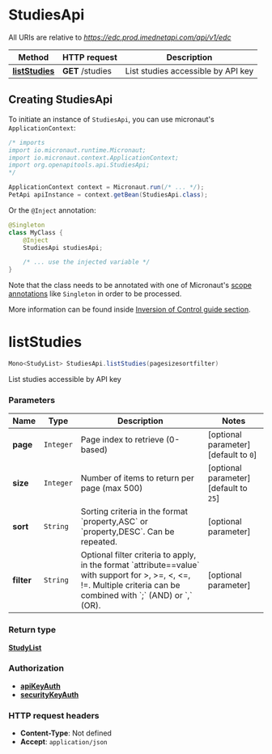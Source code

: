 # StudiesApi

All URIs are relative to *https://edc.prod.imednetapi.com/api/v1/edc*

| Method | HTTP request | Description |
|------------- | ------------- | -------------|
| [**listStudies**](StudiesApi.md#listStudies) | **GET** /studies | List studies accessible by API key |


## Creating StudiesApi

To initiate an instance of `StudiesApi`, you can use micronaut's `ApplicationContext`:
```java
/* imports
import io.micronaut.runtime.Micronaut;
import io.micronaut.context.ApplicationContext;
import org.openapitools.api.StudiesApi;
*/

ApplicationContext context = Micronaut.run(/* ... */);
PetApi apiInstance = context.getBean(StudiesApi.class);
```

Or the `@Inject` annotation:
```java
@Singleton
class MyClass {
    @Inject
    StudiesApi studiesApi;

    /* ... use the injected variable */
}
```
Note that the class needs to be annotated with one of Micronaut's [scope annotations](https://docs.micronaut.io/latest/guide/#scopes) like `Singleton` in order to be processed.

More information can be found inside [Inversion of Control guide section](https://docs.micronaut.io/latest/guide/#ioc).

<a id="listStudies"></a>
# **listStudies**
```java
Mono<StudyList> StudiesApi.listStudies(pagesizesortfilter)
```

List studies accessible by API key

### Parameters
| Name | Type | Description  | Notes |
|------------- | ------------- | ------------- | -------------|
| **page** | `Integer`| Page index to retrieve (0-based) | [optional parameter] [default to `0`] |
| **size** | `Integer`| Number of items to return per page (max 500) | [optional parameter] [default to `25`] |
| **sort** | `String`| Sorting criteria in the format &#x60;property,ASC&#x60; or &#x60;property,DESC&#x60;. Can be repeated. | [optional parameter] |
| **filter** | `String`| Optional filter criteria to apply, in the format &#x60;attribute&#x3D;&#x3D;value&#x60; with support for &gt;, &gt;&#x3D;, &lt;, &lt;&#x3D;, !&#x3D;. Multiple criteria can be combined with &#x60;;&#x60; (AND) or &#x60;,&#x60; (OR). | [optional parameter] |


### Return type
[**StudyList**](StudyList.md)

### Authorization
* **[apiKeyAuth](auth.md#apiKeyAuth)**
* **[securityKeyAuth](auth.md#securityKeyAuth)**

### HTTP request headers
 - **Content-Type**: Not defined
 - **Accept**: `application/json`

